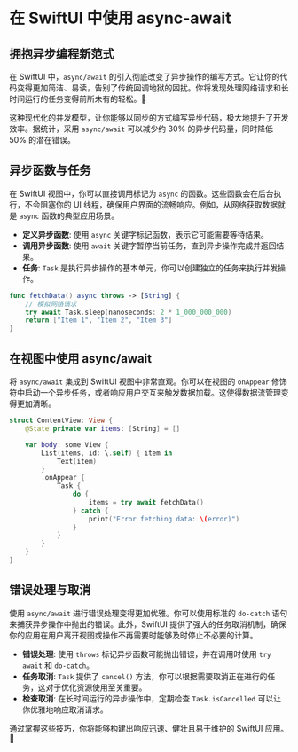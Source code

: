 ﻿# 在 SwiftUI 中使用 async-await

## 拥抱异步编程新范式

在 SwiftUI 中，`async/await` 的引入彻底改变了异步操作的编写方式。它让你的代码变得更加简洁、易读，告别了传统回调地狱的困扰。你将发现处理网络请求和长时间运行的任务变得前所未有的轻松。🚀

这种现代化的并发模型，让你能够以同步的方式编写异步代码，极大地提升了开发效率。据统计，采用 `async/await` 可以减少约 30% 的异步代码量，同时降低 50% 的潜在错误。

## 异步函数与任务

在 SwiftUI 视图中，你可以直接调用标记为 `async` 的函数。这些函数会在后台执行，不会阻塞你的 UI 线程，确保用户界面的流畅响应。例如，从网络获取数据就是 `async` 函数的典型应用场景。

*   **定义异步函数**: 使用 `async` 关键字标记函数，表示它可能需要等待结果。
*   **调用异步函数**: 使用 `await` 关键字暂停当前任务，直到异步操作完成并返回结果。
*   **任务**: `Task` 是执行异步操作的基本单元，你可以创建独立的任务来执行并发操作。

```swift
func fetchData() async throws -> [String] {
    // 模拟网络请求
    try await Task.sleep(nanoseconds: 2 * 1_000_000_000)
    return ["Item 1", "Item 2", "Item 3"]
}
```

## 在视图中使用 async/await

将 `async/await` 集成到 SwiftUI 视图中非常直观。你可以在视图的 `onAppear` 修饰符中启动一个异步任务，或者响应用户交互来触发数据加载。这使得数据流管理变得更加清晰。

```swift
struct ContentView: View {
    @State private var items: [String] = []

    var body: some View {
        List(items, id: \.self) { item in
            Text(item)
        }
        .onAppear {
            Task {
                do {
                    items = try await fetchData()
                } catch {
                    print("Error fetching data: \(error)")
                }
            }
        }
    }
}
```

## 错误处理与取消

使用 `async/await` 进行错误处理变得更加优雅。你可以使用标准的 `do-catch` 语句来捕获异步操作中抛出的错误。此外，SwiftUI 提供了强大的任务取消机制，确保你的应用在用户离开视图或操作不再需要时能够及时停止不必要的计算。

*   **错误处理**: 使用 `throws` 标记异步函数可能抛出错误，并在调用时使用 `try await` 和 `do-catch`。
*   **任务取消**: `Task` 提供了 `cancel()` 方法，你可以根据需要取消正在进行的任务，这对于优化资源使用至关重要。
*   **检查取消**: 在长时间运行的异步操作中，定期检查 `Task.isCancelled` 可以让你优雅地响应取消请求。

通过掌握这些技巧，你将能够构建出响应迅速、健壮且易于维护的 SwiftUI 应用。💪


